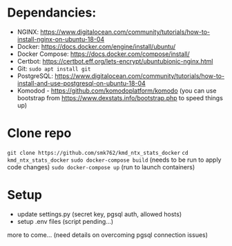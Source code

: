 # Dependancies:

- NGINX:  https://www.digitalocean.com/community/tutorials/how-to-install-nginx-on-ubuntu-18-04
- Docker: https://docs.docker.com/engine/install/ubuntu/
- Docker Compose: https://docs.docker.com/compose/install/
- Certbot: https://certbot.eff.org/lets-encrypt/ubuntubionic-nginx.html
- Git: `sudo apt install git`
- PostgreSQL: https://www.digitalocean.com/community/tutorials/how-to-install-and-use-postgresql-on-ubuntu-18-04
- Komodod - https://github.com/komodoplatform/komodo (you can use bootstrap from https://www.dexstats.info/bootstrap.php to speed things up)

# Clone repo
`git clone https://github.com/smk762/kmd_ntx_stats_docker`
`cd kmd_ntx_stats_docker`
`sudo docker-compose build`  (needs to be run to apply code changes)
`sudo docker-compose up` (run to launch containers)

# Setup
- update settings.py (secret key, pgsql auth, allowed hosts)
- setup .env files (script pending...)


more to come... (need details on overcoming pgsql connection issues)
